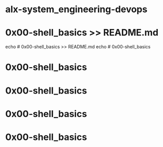 # alx-system_engineering-devops
# 0x00-shell_basics  >> README.md
echo # 0x00-shell_basics  >> README.md
echo # 0x00-shell_basics 
# 0x00-shell_basics 
# 0x00-shell_basics 
# 0x00-shell_basics 
# 0x00-shell_basics 
